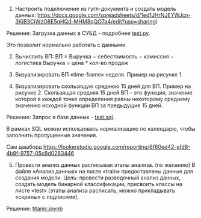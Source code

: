 1.	Настроить подключение из гугл-документа и создать модель данных:
https://docs.google.com/spreadsheets/d/1ed1JHrNJEYWJcn-3KiB3CjWzO8E5qHQd-MHM8qQO7a4/edit?usp=sharing)

Решение: Загрузка данных в СУБД - подробнее [test.py](test.py).

Это позволит нормально работать с данными.

2.	Вычислить ВП: ВП = Выручка − себестоимость − комиссия − логистика
Выручка = цена * кол-во продаж

3.	Визуализировать ВП «time-frame» неделя. Пример на рисунке 1.

4.	Визуализировать скользящую среднюю 15 дней для ВП. Пример на рисунке 2.
Скользящая средняя 15 дней ВП – это функция, значение которой в каждой точке определения равны некоторому среднему значению исходной функции ВП за предыдущие 15 дней.

Решение: Запрос в базе данных - [test.sql](test.sql).

В рамках SQL можно использовать нормализацию по календарю, чтобы заполнить пропущенные значения.

Сам дашборд https://lookerstudio.google.com/reporting/6f60ed42-efd8-4b8f-9757-05c8d0263446

5.	Провести анализ данных расписывая этапы анализа. (по желанию)
В файле «Анализ данных» на листе «train» предоставлены данные для создания модели. 
Цель: провести разведочный анализ данных, создать модель бинарной классификации, присвоить классы на листе «test» (этапы анализа расписать, можно прикладывать «скрины» с подписями).

Решение: [titanic.ipynb](titanic.ipynb)